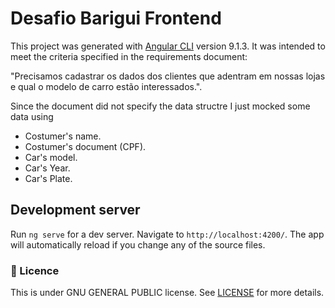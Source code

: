 # Desafio Barigui Frontend

This project was generated with [Angular CLI](https://github.com/angular/angular-cli) version 9.1.3.
It was intended to meet the criteria specified in the requirements document:

"Precisamos cadastrar os dados dos clientes que adentram em nossas lojas e qual o modelo de
 carro estão interessados.".

Since the document did not specify the data structre I just mocked some data using
- Costumer's name.
- Costumer's document (CPF).
- Car's model.
- Car's Year.
- Car's Plate.

## Development server

Run `ng serve` for a dev server. Navigate to `http://localhost:4200/`. The app will automatically reload if you change any of the source files.

### :memo: Licence
This is under GNU GENERAL PUBLIC license. See [LICENSE](../LICENSE.md) for more details.
